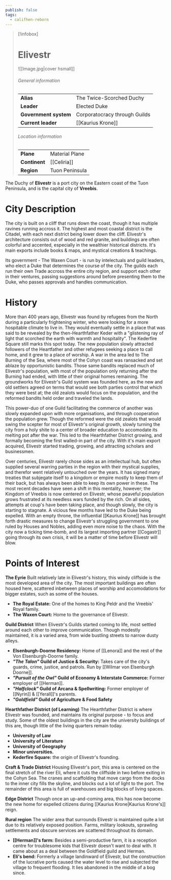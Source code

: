 ```yaml
---
publish: false
tags:
  - califhen-reborn
---
```

> [!infobox]  
> # Elivestr
> ![[Image.jpg|cover hsmall]]  
> ###### General information  
> | | |  
> |---|---|  
> | **Alias** | The Twice-Scorched Duchy |
> | **Leader** | Elected Duke |
> | **Government system** | Corporatocracy through Guilds |
> | **Current leader** | [[Kaurius Krone]] |
> ###### Location information  
> | | |  
> |---|---|  
> | **Plane** | Material Plane |
> | **Continent** | [[Celiria]] |
> | **Region** | Tuon Peninsula |

The Duchy of **Elivestr** is a port city on the Eastern coast of the Tuon Peninsula, and is the capital city of **Vreebis**. 
# City Description
The city is built on a cliff that runs down the coast, though it has multiple ravines running accross it. The highest and most coastal district is the Citadel, with each next district being lower down the cliff. Elivestr's architecture consists out of wood and red granite, and buildings are often colorful and accented, especially in the wealthier historical districts. It's main exports include books & maps, and mystical creations & teachings.  

Its government - The Waxen Court - is run by intelectuals and guild leaders, who elect a Duke that determines the course of the city. The guilds each run their own Trade accross the entire city region, and support each other in their ventures, passing suggestions around before presenting them to the Duke, who passes approvals and handles communication.
# History
More than 400 years ago, Elivestr was found by refugees from the North during a particularly frightening winter, who were looking for a more hospitable climate to live in. They would eventually settle in a place that was said to be revealed by the then-Hearthfather Keder with a "glistening ray of light that scorched the earth with warmth and hospitality". The Kederfire Square still marks this spot today. The new population slowly attracted followers of the Heartfather and other refugees seeking a place to call home, and it grew to a place of worship. A war in the area led to The Burning of the Sea, where most of the Cohyn coast was ransacked and set ablaze by opportunistic bandits. Those same bandits replaced much of Elivestr's population, with most of the population only returning after the Burning had ended, with little of their original homes remaining. The groundworks for Elivestr's Guild system was founded here, as the new and old settlers agreed on terms that would see both parties control that which they were best at; the old zealots would focus on the population, and the reformed bandits held order and traveled the lands. 

This power-duo of one Guild facilitating the commerce of another was slowly expanded upon with more organisations, and through cooperation the population grew. Though the reformed were the old zealots that would swing the scepter for most of Elivestr's original growth, slowly turning the city from a holy shite to a center of broader education to accomodate its melting pot after the war. This led to the Hearthfather District growing, and formally becoming the first walled-in part of the city. With it's main export acquired, Elivestr started trading, growing, and attracting scholars and businessmen.

Over centuries, Elivestr rarely chose sides as an intellectual hub, but often supplied several warring parties in the region with their mystical supplies, and therefor went relatively untouched over the years. It has signed many treaties that subjegate itself to a kingdom or empire mostly to keep them of their back, but has always been able to keep its own power in these. The most recent decades have seen a shift in this mentality, however; the Kingdom of Vreebis is now centered on Elivestr, whose peaveful population grows frustrated at its needless wars funded by the rich. On all sides, attempts at coup's have been taking place, and though slowly, the city is starting to stagnate. A vicious few months have led to the Duke being expelled. With an empty throne, the influential [[Kaurius Krone]] has brought forth drastic measures to change Elivestr's struggling government to one ruled by Houses and Nobles, adding even more noise to the chaos. With the city now a ticking time-bomb, and its largest importing partner [[Cogastr]] going through its own crisis, it will be a matter of time before Elivestr will blow. 
# Points of Interest
**The Eyrie**
Built relatively late in Elivestr's history, this windy cliffside is the most developed area of the city. The most important buildings are often housed here, scattered inbetween places of worship and accomodations for bigger estates, such as some of the houses.
- **The Royal Estate:** One of the homes to King Peldr and the Vreebis' Royal family.
- **The Waxen Court:** Home to the governance of Elivestr.

**Guild District**
When Elivestr's Guilds started coming to life, most settled around each other to improve communication. Though modestly maintained, it is a varied area, from wide bustling streets to narrow dusty alleys.
- **Elsenburgh-Doorne Residency:** Home of [[Lenora]] and the rest of the Von Elsenburgh-Doorne family.
- ***"The Talon"* Guild of Justice & Security:** Takes care of the city's guards, crime, justice, and patrols. Run by [[Wilmar von Elsenburgh Doorne]].
- ***"Pursuit of the Owl"* Guild of Economy & Interstate Commerce:** Former employer of [[Herman]].
- ***"Halfclock"* Guild of Arcana & Spellwriting:** Former employer of [[Nyrin]] & [[Yerall]]'s parents.
- ***"Goldfield"* Guild of Agriculture & Food Safety**

**Hearthfather District (of Learning)**
The Hearthfather District is where Elivestr was founded, and maintains its original purpose - to focus and study. Some of the oldest buildings in the city are the university buildings of this are, though little of the living quarters remain today.
- **University of Law** 
- **University of Literature**
- **University of Geography** 
- **Minor universities.**
- **Kederfire Square:** the origin of Elivestr's founding.

**Craft & Trade District**
Housing Elivestr's port, this area is centered on the final stretch of the river Eli, where it cuts the cliffside in two before exiting in the Cohyn Sea. The cranes and scaffolding that move cargo from the docks to the inner city fills the skyline, and blocks out a lot of light to the port. The remainder of this area is full of warehouses and big blocks of living spaces.

**Edge District**
Though once an up-and-coming area, this has now become the new home for expelled citizens during [[Kaurius Krone|Kaurius Krone's]] reign. 

**Rural region**
The wider area that surrounds Elivestr is maintained quite a lot due to its relatively exposed position. Farms, military lookouts, sprawling settlements and obscure services are scattered throughout its domain.
- **[[Herman]]'s farm:** Besides a semi-productive farm, it is a reception centre for troublesome kids that Elivestr doesn't want to deal with. It came about as a deal between the Goldfield guild and Herman.
- **Eli's bend:** Formerly a village landinward of Elivestr, but the construction of the lucrative ports caused the water level to rise and subjected the village to frequent flooding. It lies abandoned in the middle of a bog since.